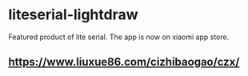 # liteserial-lightdraw
Featured product of lite serial.
The app is now on xiaomi app store.
## https://www.liuxue86.com/cizhibaogao/czx/


